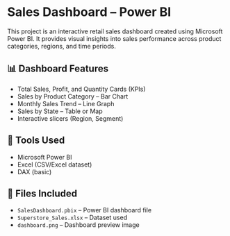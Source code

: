 # Sales Dashboard – Power BI

This project is an interactive retail sales dashboard created using Microsoft Power BI. It provides visual insights into sales performance across product categories, regions, and time periods.

## 📊 Dashboard Features

- Total Sales, Profit, and Quantity Cards (KPIs)
- Sales by Product Category – Bar Chart
- Monthly Sales Trend – Line Graph
- Sales by State – Table or Map
- Interactive slicers (Region, Segment)

## 🧰 Tools Used

- Microsoft Power BI
- Excel (CSV/Excel dataset)
- DAX (basic)


## 📁 Files Included

- `SalesDashboard.pbix` – Power BI dashboard file
- `Superstore_Sales.xlsx` – Dataset used
- `dashboard.png` – Dashboard preview image

